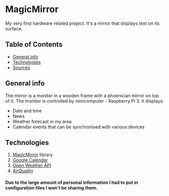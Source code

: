 # MagicMirror
My very first hardware related project. It's a mirror that displays text on its surface.

## Table of Contents
* [General info](#general-info)
* [Technologies](#technologies)
* [Sources](#sources)

## General info
The mirror is a monitor in a wooden frame with a phoenician mirror on top of it. The monitor is controlled by minicomputer - Raspberry Pi 3.
It displays:
* Date and time
* News
* Weather forecast in my area
* Calendar events that can be synchronised with various devices

## Technologies
1. [MagicMirror](https://github.com/MichMich/MagicMirror) library
2. [Google Calendar](https://support.google.com/calendar/answer/37648)
3. [Open Weather API](https://openweathermap.org/)
4. [AirQuality](https://github.com/CFenner/MMM-AirQuality)

#### Due to the large amount of personal information I had to put in configuration files I won't be sharing them.
